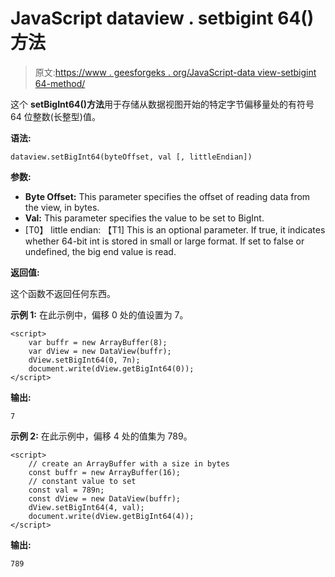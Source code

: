 # JavaScript dataview . setbigint 64()方法

> 原文:[https://www . geesforgeks . org/JavaScript-data view-setbigint 64-method/](https://www.geeksforgeeks.org/javascript-dataview-setbigint64-method/)

这个 **setBigInt64()方法**用于存储从数据视图开始的特定字节偏移量处的有符号 64 位整数(长整型)值。

**语法:**

```
dataview.setBigInt64(byteOffset, val [, littleEndian])
```

**参数:**

*   **Byte Offset:** This parameter specifies the offset of reading data from the view, in bytes.
*   **Val:** This parameter specifies the value to be set to BigInt.
*   [T0】 little endian: 【T1] This is an optional parameter. If true, it indicates whether 64-bit int is stored in small or large format. If set to false or undefined, the big end value is read.

**返回值:**

这个函数不返回任何东西。

**示例 1:** 在此示例中，偏移 0 处的值设置为 7。

```
<script>
    var buffr = new ArrayBuffer(8);
    var dView = new DataView(buffr);
    dView.setBigInt64(0, 7n);
    document.write(dView.getBigInt64(0));
</script>
```

**输出:**

```
7
```

**示例 2:** 在此示例中，偏移 4 处的值集为 789。

```
<script>
    // create an ArrayBuffer with a size in bytes
    const buffr = new ArrayBuffer(16);
    // constant value to set
    const val = 789n;
    const dView = new DataView(buffr);
    dView.setBigInt64(4, val);
    document.write(dView.getBigInt64(4));
</script>
```

**输出:**

```
789
```